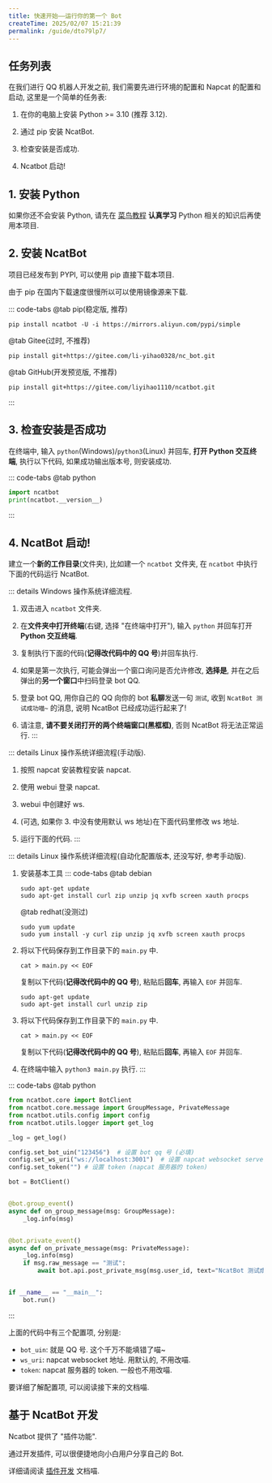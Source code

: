 ```yaml
---
title: 快速开始——运行你的第一个 Bot
createTime: 2025/02/07 15:21:39
permalink: /guide/dto79lp7/
---
```


## 任务列表

在我们进行 QQ 机器人开发之前, 我们需要先进行环境的配置和 Napcat 的配置和启动, 这里是一个简单的任务表:

1. 在你的电脑上安装 Python >= 3.10 (推荐 3.12).

2. 通过 pip 安装 NcatBot.

3. 检查安装是否成功.

4. Ncatbot 启动!

## 1. 安装 Python

如果你还不会安装 Python, 请先在 [菜鸟教程](https://www.runoob.com/python/python-tutorial.html) **认真学习** Python 相关的知识后再使用本项目.

## 2. 安装 NcatBot

项目已经发布到 PYPI, 可以使用 pip 直接下载本项目.

由于 pip 在国内下载速度很慢所以可以使用镜像源来下载.

::: code-tabs
@tab pip(稳定版, 推荐)
```shell
pip install ncatbot -U -i https://mirrors.aliyun.com/pypi/simple
```

@tab Gitee(过时, 不推荐)
```shell
pip install git+https://gitee.com/li-yihao0328/nc_bot.git
```

@tab GitHub(开发预览版, 不推荐)
```shell
pip install git+https://gitee.com/liyihao1110/ncatbot.git
```
:::

## 3. 检查安装是否成功

在终端中, 输入 `python`(Windows)/`python3`(Linux) 并回车, **打开 Python 交互终端**, 执行以下代码, 如果成功输出版本号, 则安装成功.

::: code-tabs
@tab python
```python
import ncatbot
print(ncatbot.__version__)
```
:::

## 4. NcatBot 启动!


建立一个**新的工作目录**(文件夹), 比如建一个 `ncatbot` 文件夹, 在 `ncatbot` 中执行下面的代码运行 NcatBot.

::: details Windows 操作系统详细流程.

1. 双击进入 `ncatbot` 文件夹.

2. 在**文件夹中打开终端**(右键, 选择 "在终端中打开"), 输入 `python` 并回车打开 **Python 交互终端**.

3. 复制执行下面的代码(**记得改代码中的 QQ 号**)并回车执行.

4. 如果是第一次执行, 可能会弹出一个窗口询问是否允许修改, **选择是**, 并在之后弹出的**另一个窗口**中扫码登录 bot QQ.

5. 登录 bot QQ, 用你自己的 QQ 向你的 bot **私聊**发送一句 `测试`, 收到 `NcatBot 测试成功喵~` 的消息, 说明 NcatBot 已经成功运行起来了!

6. 请注意, **请不要关闭打开的两个终端窗口(黑框框)**, 否则 NcatBot 将无法正常运行.
:::

::: details Linux 操作系统详细流程(手动版).
1. 按照 napcat 安装教程安装 napcat.

2. 使用 webui 登录 napcat.

3. webui 中创建好 ws.

4. (可选, 如果你 3. 中没有使用默认 ws 地址)在下面代码里修改 ws 地址. 

5. 运行下面的代码.
:::

::: details Linux 操作系统详细流程(自动化配置版本, 还没写好, 参考手动版).

1. 安装基本工具
   ::: code-tabs
   @tab debian
   ```shell
   sudo apt-get update
   sudo apt-get install curl zip unzip jq xvfb screen xauth procps
   ```
   @tab redhat(没测过)
   ```shell
   sudo yum update
   sudo yum install -y curl zip unzip jq xvfb screen xauth procps
   ```
2. 将以下代码保存到工作目录下的 `main.py` 中.
   ```shell
   cat > main.py << EOF
   ```
   复制以下代码(**记得改代码中的 QQ 号**), 粘贴后**回车**, 再输入 `EOF` 并回车.
   ```shell
   sudo apt-get update
   sudo apt-get install curl unzip zip 
   ```
3. 将以下代码保存到工作目录下的 `main.py` 中.
   ```shell
   cat > main.py << EOF
   ```
   复制以下代码(**记得改代码中的 QQ 号**), 粘贴后**回车**, 再输入 `EOF` 并回车.

4. 在终端中输入 `python3 main.py` 执行.
:::

::: code-tabs
@tab python
```python
from ncatbot.core import BotClient
from ncatbot.core.message import GroupMessage, PrivateMessage
from ncatbot.utils.config import config
from ncatbot.utils.logger import get_log

_log = get_log()

config.set_bot_uin("123456")  # 设置 bot qq 号 (必填)
config.set_ws_uri("ws://localhost:3001")  # 设置 napcat websocket server 地址
config.set_token("") # 设置 token (napcat 服务器的 token)

bot = BotClient()


@bot.group_event()
async def on_group_message(msg: GroupMessage):
    _log.info(msg)


@bot.private_event()
async def on_private_message(msg: PrivateMessage):
    _log.info(msg)
    if msg.raw_message == "测试":
        await bot.api.post_private_msg(msg.user_id, text="NcatBot 测试成功喵~")


if __name__ == "__main__":
    bot.run()
```
:::

上面的代码中有三个配置项, 分别是:
  - `bot_uin`: 就是 QQ 号. 这个千万不能填错了喵~
  - `ws_uri`: napcat websocket 地址. 用默认的, 不用改喵.
  - `token`: napcat 服务器的 token. 一般也不用改喵.

要详细了解配置项, 可以阅读接下来的文档喵.

## 基于 NcatBot 开发

Ncatbot 提供了 "插件功能". 

通过开发插件, 可以很便捷地向小白用户分享自己的 Bot.

详细请阅读 [插件开发](../6.%20开发%20NcatBot%20插件/1.%20了解%20NcatBot%20插件.md) 文档喵.





